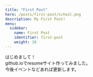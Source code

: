 ```yaml
---
title: "First Post"
hero: /posts/first-post/school.png
description: My First Post!
menu:
  sidebar:
    name: First Post
    identifier: first-post
    weight: 10
---
```


はじめまして！  
github.ioでresumeサイト作ってみました。  
今後イベントなどあれば更新します。

